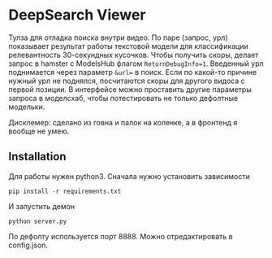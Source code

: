 # DeepSearch Viewer

Тулза для отладка поиска внутри видео. По паре (запрос, урл) показывает результат работы 
текстовой модели для классификации релевантность 30-секундных кусочков. Чтобы получить скоры,
делает запрос в hamster с ModelsHub флагом `ReturnDebugInfo=1`. Введенный урл поднимается через
параметр `&url=` в поиск. Если по какой-то причине нужный урл не поднялся, посчитаются скоры 
для другого видоса с первой позиции. В интерфейсе можно проставить
другие параметры запроса в моделсхаб, чтобы потестировать не только дефолтные модельки.

Дисклемер: сделано из говна и палок на коленке, а в фронтенд я вообще не умею.

## Installation

Для работы нужен python3. Сначала нужно установить зависимости
```
pip install -r requirements.txt
```

И запустить демон 
```
python server.py
```

По дефолту используется порт 8888. Можно отредактировать в config.json.
